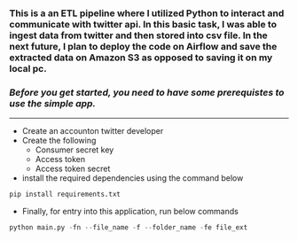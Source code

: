 ### This is a an ETL pipeline where I utilized Python to interact and communicate with twitter api. In this basic task, I was able to ingest data from twitter and then stored into csv file. In the next future, I plan to deploy the code on Airflow and save the extracted data on Amazon S3 as opposed to saving it on my local pc.

 ### _Before you get started, you need to have some prerequistes to use the simple app._

---
- Create an accounton twitter developer 
- Create the following
    - Consumer secret key
    - Access token
    - Access token secret
- install the required dependencies using the command below
```python
pip install requirements.txt
```

- Finally, for entry into this application, run below commands

```python
python main.py -fn --file_name -f --folder_name -fe file_ext 
```